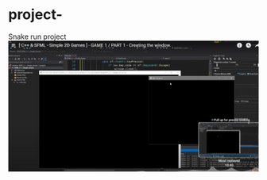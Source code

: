 # project-
Snake run project
![image alt](https://github.com/madhav-p-11/project-/blob/main/Screenshot%202025-01-25%20194536.png)

